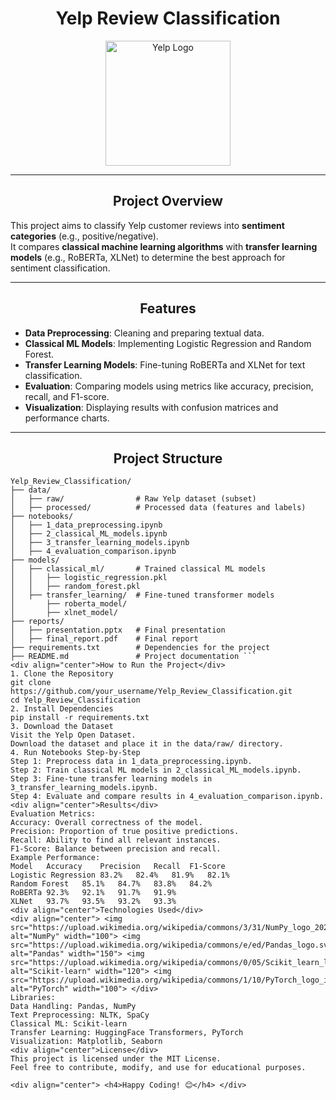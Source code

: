 # <div align="center">**Yelp Review Classification**</div>

<div align="center">
  <img src="https://upload.wikimedia.org/wikipedia/commons/a/ad/Yelp_Logo.svg" alt="Yelp Logo" width="200">
</div>

---

## <div align="center">Project Overview</div>

This project aims to classify Yelp customer reviews into **sentiment categories** (e.g., positive/negative).  
It compares **classical machine learning algorithms** with **transfer learning models** (e.g., RoBERTa, XLNet) to determine the best approach for sentiment classification.

---

## <div align="center">Features</div>

- **Data Preprocessing**: Cleaning and preparing textual data.
- **Classical ML Models**: Implementing Logistic Regression and Random Forest.
- **Transfer Learning Models**: Fine-tuning RoBERTa and XLNet for text classification.
- **Evaluation**: Comparing models using metrics like accuracy, precision, recall, and F1-score.
- **Visualization**: Displaying results with confusion matrices and performance charts.

---

## <div align="center">Project Structure</div>

```plaintext
Yelp_Review_Classification/
├── data/
│   ├── raw/                # Raw Yelp dataset (subset)
│   ├── processed/          # Processed data (features and labels)
├── notebooks/
│   ├── 1_data_preprocessing.ipynb
│   ├── 2_classical_ML_models.ipynb
│   ├── 3_transfer_learning_models.ipynb
│   ├── 4_evaluation_comparison.ipynb
├── models/
│   ├── classical_ml/       # Trained classical ML models
│   │   ├── logistic_regression.pkl
│   │   ├── random_forest.pkl
│   ├── transfer_learning/  # Fine-tuned transformer models
│       ├── roberta_model/
│       ├── xlnet_model/
├── reports/
│   ├── presentation.pptx   # Final presentation
│   ├── final_report.pdf    # Final report
├── requirements.txt        # Dependencies for the project
├── README.md               # Project documentation ```
<div align="center">How to Run the Project</div>
1. Clone the Repository
git clone https://github.com/your_username/Yelp_Review_Classification.git
cd Yelp_Review_Classification
2. Install Dependencies
pip install -r requirements.txt
3. Download the Dataset
Visit the Yelp Open Dataset.
Download the dataset and place it in the data/raw/ directory.
4. Run Notebooks Step-by-Step
Step 1: Preprocess data in 1_data_preprocessing.ipynb.
Step 2: Train classical ML models in 2_classical_ML_models.ipynb.
Step 3: Fine-tune transfer learning models in 3_transfer_learning_models.ipynb.
Step 4: Evaluate and compare results in 4_evaluation_comparison.ipynb.
<div align="center">Results</div>
Evaluation Metrics:
Accuracy: Overall correctness of the model.
Precision: Proportion of true positive predictions.
Recall: Ability to find all relevant instances.
F1-Score: Balance between precision and recall.
Example Performance:
Model	Accuracy	Precision	Recall	F1-Score
Logistic Regression	83.2%	82.4%	81.9%	82.1%
Random Forest	85.1%	84.7%	83.8%	84.2%
RoBERTa	92.3%	92.1%	91.7%	91.9%
XLNet	93.7%	93.5%	93.2%	93.3%
<div align="center">Technologies Used</div>
<div align="center"> <img src="https://upload.wikimedia.org/wikipedia/commons/3/31/NumPy_logo_2020.svg" alt="NumPy" width="100"> <img src="https://upload.wikimedia.org/wikipedia/commons/e/ed/Pandas_logo.svg" alt="Pandas" width="150"> <img src="https://upload.wikimedia.org/wikipedia/commons/0/05/Scikit_learn_logo_small.svg" alt="Scikit-learn" width="120"> <img src="https://upload.wikimedia.org/wikipedia/commons/1/10/PyTorch_logo_icon.svg" alt="PyTorch" width="100"> </div>
Libraries:
Data Handling: Pandas, NumPy
Text Preprocessing: NLTK, SpaCy
Classical ML: Scikit-learn
Transfer Learning: HuggingFace Transformers, PyTorch
Visualization: Matplotlib, Seaborn
<div align="center">License</div>
This project is licensed under the MIT License.
Feel free to contribute, modify, and use for educational purposes.

<div align="center"> <h4>Happy Coding! 😊</h4> </div>  
